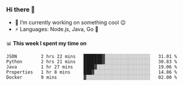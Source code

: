 ### Hi there 👋

<!--
**nodejh/nodejh** is a ✨ _special_ ✨ repository because its `README.md` (this file) appears on your GitHub profile.

Here are some ideas to get you started:

- 🔭 I’m currently working on ...
- 🌱 I’m currently learning ...
- 👯 I’m looking to collaborate on ...
- 🤔 I’m looking for help with ...
- 💬 Ask me about ...
- 📫 How to reach me: ...
- 😄 Pronouns: ...
- ⚡ Fun fact: ...
-->

- 🔭 I’m currently working on something cool :wink:
- ⚡ Languages: Node.js, Java, Go :thought_balloon:

📊 **This week I spent my time on**

<!--START_SECTION:waka-->
```text
JSON         2 hrs 22 mins   ███████▓░░░░░░░░░░░░░░░░░   31.01 % 
Python       2 hrs 21 mins   ███████▓░░░░░░░░░░░░░░░░░   30.83 % 
Java         1 hr 27 mins    ████▓░░░░░░░░░░░░░░░░░░░░   19.06 % 
Properties   1 hr 8 mins     ███▓░░░░░░░░░░░░░░░░░░░░░   14.86 % 
Docker       9 mins          ▓░░░░░░░░░░░░░░░░░░░░░░░░   02.00 % 
```
<!--END_SECTION:waka-->


<!--
:traffic_light: **Visitors**

![visitors](https://visitor-badge.glitch.me/badge?page_id=nodejh.nodejh)
-->
